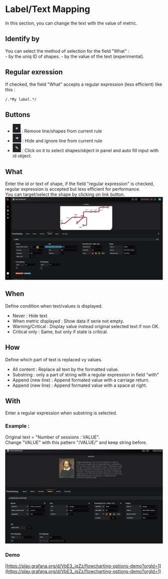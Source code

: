 # Label/Text Mapping
In this section, you can change the text with the value of metric. 

## Identify by
You can select the method of selection for the field "What" :    
    - by the uniq ID of shapes.
    - by the value of the text (experimental).

## Regular exression
If checked, the field "What" accepts a regular expression (less efficient) like this :
```
/.*My label.*/
```

## Buttons
  - ![remove](images/fa-remove.png) : Remove line/shapes from current rule
  - ![hide](images/fa-hide.png) : Hide and ignore line from current rule
  - ![link](images/fa-link.png) : Click on it to select shapes/object in panel and auto fill input with id object.

## What
Enter the id or text of shape, if the field "regular expression" is checked, regular expression is accepted but less efficient for performance.  
You can target/select the shape by clicking on link button.  
![images/fc_subway_example.png](images/fc_subway_example.png)

## When
Define condition when text/values is displayed.
  - Never : Hide text
  - When metric displayed : Show data if serie not empty.
  - Warning/Critical : Display value instead original selected text if non OK.
  - Critical only : Same, but only if state is critical.

## How
Define which part of text is replaced vy values.
  - All content : Replace all text by the formatted value.
  - Substring : only a part of string with a regular expression in field "with"  
  - Append (new line) : Append formated value with a carriage return.
  - Append (new line) : Append formated value with a space at right.

## With
Enter a regular expression when substring is selected.  

### Example :  
Original text = "Number of sessions : VALUE".  
Change "VALUE" with this pattern "/VALUE/" and keep string before.  

![See full example animation](images/example_text_pattern.png)

### Demo
[https://play.grafana.org/d/VbE3_jqZz/flowcharting-options-demo?orgId=1](https://play.grafana.org/d/VbE3_jqZz/flowcharting-options-demo?orgId=1)